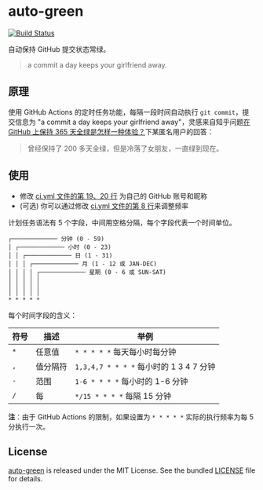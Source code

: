 # auto-green

[![Build Status](https://github.com/justjavac/auto-green/workflows/ci/badge.svg?branch=master)](https://github.com/justjavac/auto-green/actions)

自动保持 GitHub 提交状态常绿。

> a commit a day keeps your girlfriend away.

## 原理

使用 GitHub Actions 的定时任务功能，每隔一段时间自动执行 `git commit`，提交信息为 "a commit a day keeps your girlfriend away"，灵感来自知乎问题[在 GitHub 上保持 365 天全绿是怎样一种体验？](https://www.zhihu.com/question/34043434/answer/57826281)下某匿名用户的回答：

> 曾经保持了 200 多天全绿，但是冷落了女朋友，一直绿到现在。

## 使用

- 修改 [ci.yml 文件的第 19、20 行](https://github.com/Cosen95/auto-green/blob/master/.github/workflows/ci.yml#L19) 为自己的 GitHub 账号和昵称
- (可选) 你可以通过修改 [ci.yml 文件的第 8 行](https://github.com/Cosen95/auto-green/blob/master/.github/workflows/ci.yml#L8)来调整频率

计划任务语法有 5 个字段，中间用空格分隔，每个字段代表一个时间单位。

```plain
┌───────────── 分钟 (0 - 59)
│ ┌───────────── 小时 (0 - 23)
│ │ ┌───────────── 日 (1 - 31)
│ │ │ ┌───────────── 月 (1 - 12 或 JAN-DEC)
│ │ │ │ ┌───────────── 星期 (0 - 6 或 SUN-SAT)
│ │ │ │ │
│ │ │ │ │
│ │ │ │ │
* * * * *
```

每个时间字段的含义：

|符号   | 描述        | 举例                                        |
| ----- | -----------| -------------------------------------------|
| `*`   | 任意值      | `* * * * *` 每天每小时每分钟                  |
| `,`   | 值分隔符    | `1,3,4,7 * * * *` 每小时的 1 3 4 7 分钟       |
| `-`   | 范围       | `1-6 * * * *` 每小时的 1-6 分钟               |
| `/`   | 每         | `*/15 * * * *` 每隔 15 分钟                  |

**注**：由于 GitHub Actions 的限制，如果设置为 `* * * * *` 实际的执行频率为每 5 分执行一次。

## License

[auto-green](https://github.com/justjavac/auto-green) is released under the MIT License. See the bundled [LICENSE](./LICENSE) file for details.
